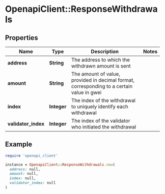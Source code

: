 # OpenapiClient::ResponseWithdrawals

## Properties

| Name | Type | Description | Notes |
| ---- | ---- | ----------- | ----- |
| **address** | **String** | The address to which the withdrawn amount is sent |  |
| **amount** | **String** | The amount of value, provided in decimal format, corresponding to a certain value in gwei |  |
| **index** | **Integer** | The index of the withdrawal to uniquely identify each withdrawal |  |
| **validator_index** | **Integer** | The index of the validator who initiated the withdrawal |  |

## Example

```ruby
require 'openapi_client'

instance = OpenapiClient::ResponseWithdrawals.new(
  address: null,
  amount: null,
  index: null,
  validator_index: null
)
```

